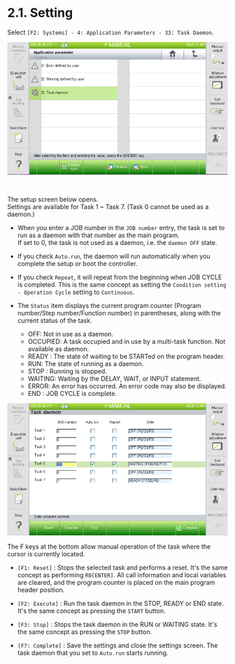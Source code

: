 ﻿# 2.1. Setting

Select `[F2: Systems] - 4: Application Parameters - 33: Task Daemon`.

![Task Daemon menuu](../_assets/menu.png)

<br>

The setup screen below opens.  
Settings are available for Task 1 ~ Task 7. (Task 0 cannot be used as a daemon.)

- When you enter a JOB number in the `JOB number` entry, the task is set to run as a daemon with that number as the main program.  
If set to 0, the task is not used as a daemon, i.e. the `daemon OFF` state.

- If you check `Auto.run`, the daemon will run automatically when you complete the setup or boot the controller.
- If you check `Repeat`, it will repeat from the beginning when JOB CYCLE is completed. This is the same concept as setting the `Condition setting - Operation Cycle` setting to `Continuous`.

- The `Status` item displays the current program counter (Program number/Step number/Function number) in parentheses, along with the current status of the task.

  - OFF: Not in use as a daemon.
  - OCCUPIED: A task occupied and in use by a multi-task function. Not available as daemon.
  - READY : The state of waiting to be STARTed on the program header.
  - RUN: The state of running as a daemon.
  - STOP : Running is stopped.
  - WAITING: Waiting by the DELAY, WAIT, or INPUT statement.
  - ERROR: An error has occurred. An error code may also be displayed.
  - END : JOB CYCLE is complete.

![Task daemon setting screen](../_assets/setting.png)

The F keys at the bottom allow manual operation of the task where the cursor is currently located.

- `[F1: Reset]` : Stops the selected task and performs a reset. It's the same concept as performing `R0[ENTER]`. All call information and local variables are cleared, and the program counter is placed on the main program header position.
- `[F2: Execute]` : Run the task daemon in the STOP, READY or END state. It's the same concept as pressing the `START` button.
- `[F3: Stop]` : Stops the task daemon in the RUN or WAITING state. It's the same concept as pressing the `STOP` button.

- `[F7: Complete]` : Save the settings and close the settings screen. The task daemon that you set to `Auto.run` starts running.
